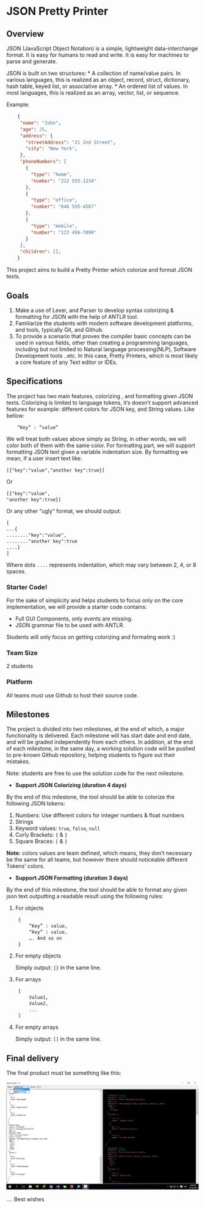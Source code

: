 # JSON Pretty Printer


## Overview
JSON (JavaScript Object Notation) is a simple, lightweight data-interchange format. It is easy for humans to read and write. It is easy for machines to parse and generate.


JSON is built on two structures:
	* A collection of name/value pairs. In various languages, this is realized as an object, record, struct, dictionary, hash table, keyed list, or associative array.
	* An ordered list of values. In most languages, this is realized as an array, vector, list, or sequence.

Example:

```json
    {
     "name": "John",
     "age": 25,
     "address": {
       "streetAddress": "21 2nd Street",
       "city": "New York",
     },
     "phoneNumbers": [
       {
         "type": "home",
         "number": "212 555-1234"
       },
       {
         "type": "office",
         "number": "646 555-4567"
       },
       {
         "type": "mobile",
         "number": "123 456-7890"
       }
     ],
     "children": [],
    }
```

This project aims to build a Pretty Printer which colorize and format JSON texts.

## Goals

1. Make a use of Lexer, and Parser to develop syntax colorizing  & formatting for JSON with the help of ANTLR tool.
2. Familiarize the students with modern software development platforms, and tools, typically Git, and Github.
3. To provide a scenario that proves the compiler basic concepts can be used in various fields, other than creating a programming languages, including but not limited to Natural language processing(NLP), Software Development tools ..etc. In this case, Pretty Printers, which is most likely a core feature of any Text editor or IDEs.

## Specifications

The project has two main features, colorizing , and formatting given JSON texts.
Colorizing  is limited to language tokens, it’s doesn’t support advanced features for example: different colors for JSON key, and String values. Like bellow:

        “Key” : ”value”

We will treat both values above simply as String, in other words, we will color both of them with the same color.
For formatting part, we will support formatting JSON text given a variable indentation size. By formatting we mean, if a user insert text like:

	[{"key":"value","another key":true}]
Or

	[{"key":"value",
	"another key":true}]

Or any other “ugly” format, we should output:

    [
    ...{
    ........"key":"value",
    ........"another key":true
    ....}
    ]
Where dots `....` represents indentation, which may vary between 2, 4, or 8 spaces.

### Starter Code!
For the sake of simplicity and helps students to focus only on the core implementation, we will provide a starter code contains:
* Full GUI Components, only events are missing.
* JSON grammar file to be used with ANTLR.

Students will only focus on getting colorizing and formating work :)

### Team Size
2 students


### Platform

All teams must use Github to host their source code.

## Milestones
The project is divided into two milestones, at the end of which, a major functionality is delivered.
Each milestone will has start date and end date, and will be graded independently from each others. In addition, at the end of each milestone, in the same day, a working solution code will be pushed to pre-known Github repository, helping students to figure out their mistakes.

Note: students are free to use the solution code for the next milestone.

 * **Support JSON Colorizing (duration 4 days)**
 
By the end of this milestone, the tool should be able to colorize the following JSON tokens:
  1. Numbers: Use different colors for integer numbers & float numbers
  1. Strings
  2. Keyword values: `true`, `false`, `null`
  3. Curly Brackets: `{` & `}`
  4. Square Braces: `[` & `]`


**Note:** colors values are team defined, which means, they don’t necessary be the 
same for all teams, but however there should noticeable different Tokens’ colors.

* **Support JSON Formatting (duration 3 days)**

By the end of this milestone, the tool should be able to format any given json text 
outputting a readable result using the following rules:
1. For objects

       	{
        	“Key” : value,
            “Key” : value,
            …. And so on
		}
2. For empty objects

   Simply output: `{}` in the same line.
3. For arrays

        [
        	Value1,
            Value2,
            ...
		]
4. For empty arrays
   
   Simply output: `[]` in the same line.



## Final delivery 

The final product must be something like this:
  
[![screenshot](src/examples/json.png)](src/examples/json.png)



….
Best wishes